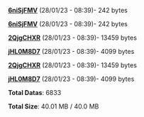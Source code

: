 [**6niSjFMV**](/data/6niSjFMV.txt) (28/01/23 - 08:39)- 242 bytes

[**6niSjFMV**](/data/6niSjFMV.txt) (28/01/23 - 08:39)- 242 bytes

[**2QjgCHXR**](/data/2QjgCHXR.txt) (28/01/23 - 08:39)- 13459 bytes

[**jHL0M8D7**](/data/jHL0M8D7.txt) (28/01/23 - 08:39)- 4099 bytes

[**2QjgCHXR**](/data/2QjgCHXR.txt) (28/01/23 - 08:39)- 13459 bytes

[**jHL0M8D7**](/data/jHL0M8D7.txt) (28/01/23 - 08:39)- 4099 bytes

**Total Datas**: 6833

**Total Size**: 40.01 MB / 40.0 MB